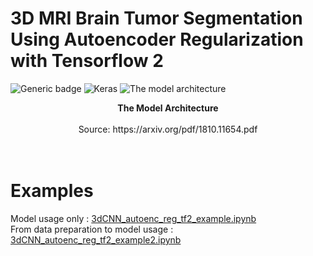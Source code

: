 # 3D MRI Brain Tumor Segmentation Using Autoencoder Regularization with Tensorflow 2

![Generic badge](https://img.shields.io/badge/Implemented%20in-Tensorflow%202-blueviolet.svg)
![Keras](https://img.shields.io/badge/Implemented%20in-Keras-red.svg)
![The model architecture](https://www.suyogjadhav.com/images/misc/brats2018_sota_model.png)
<center><b>The Model Architecture</b></center><br /><center>Source: https://arxiv.org/pdf/1810.11654.pdf</center>
<br /><br />


# Examples
Model usage only : [3dCNN_autoenc_reg_tf2_example.ipynb][example_url1]<br>
From data preparation to model usage : [3dCNN_autoenc_reg_tf2_example2.ipynb][example_url2]




[example_url1]: https://github.com/Crispy13/3d-mri-brain-tumor-segmentation-using-autoencoder-regularization/blob/master/3dCNN_autoenc_reg_tf2_example.ipynb
[example_url2]: https://github.com/Crispy13/3d-mri-brain-tumor-segmentation-using-autoencoder-regularization/blob/master/3dCNN_autoenc_reg_tf2_examples2.ipynb


